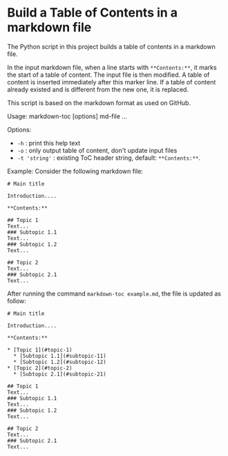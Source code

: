 # Build a Table of Contents in a markdown file

The Python script in this project builds a table of contents in a markdown file.

In the input markdown file, when a line starts with `**Contents:**`, it marks
the start of a table of content. The input file is then modified. A table of
content is inserted immediately after this marker line. If a table of content
already existed and is different from the new one, it is replaced.

This script is based on the markdown format as used on GitHub.

Usage: markdown-toc [options] md-file ...

Options:
- `-h` : print this help text
- `-o` : only output table of content, don't update input files
- `-t 'string'` : existing ToC header string, default: `**Contents:**`.

Example: Consider the following markdown file:
~~~
# Main title

Introduction....

**Contents:**

## Topic 1
Text...
### Subtopic 1.1
Text...
### Subtopic 1.2
Text...

## Topic 2
Text...
### Subtopic 2.1
Text...
~~~

After running the command `markdown-toc example.md`, the file is updated as follow:
~~~
# Main title

Introduction....

**Contents:**

* [Topic 1](#topic-1)
  * [Subtopic 1.1](#subtopic-11)
  * [Subtopic 1.2](#subtopic-12)
* [Topic 2](#topic-2)
  * [Subtopic 2.1](#subtopic-21)

## Topic 1
Text...
### Subtopic 1.1
Text...
### Subtopic 1.2
Text...

## Topic 2
Text...
### Subtopic 2.1
Text...
~~~
